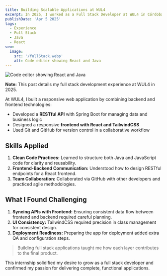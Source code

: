 ```yaml
---
title: Building Scalable Applications at WUL4
excerpt: In 2025, I worked as a Full Stack Developer at WUL4 in Córdoba, where I contributed to the development of a complete web application using modern technologies like Spring Boot, React, and TailwindCSS.
publishDate: 'Apr 5 2025'
tags:
  - Experience
  - Full Stack
  - Java
  - React
seo:
  image:
    src: '/fullStack.webp'
    alt: Code editor showing React and Java
---
```


![Code editor showing React and Java](/fullStack.webp)

**Note:** This post details my full stack development experience at WUL4 in 2025.

At WUL4, I built a responsive web application by combining backend and frontend technologies:

- Developed a **RESTful API** with Spring Boot for managing data and business logic
- Designed a responsive **frontend with React and TailwindCSS**
- Used Git and GitHub for version control in a collaborative workflow

## Skills Applied

1. **Clean Code Practices:** Learned to structure both Java and JavaScript code for clarity and reusability.
2. **Frontend-Backend Communication:** Understood how to design RESTful endpoints for a React frontend.
3. **Team Collaboration:** Collaborated via GitHub with other developers and practiced agile methodologies.

## What I Found Challenging

1. **Syncing APIs with Frontend:** Ensuring consistent data flow between frontend and backend required careful planning.
2. **UI Consistency:** TailwindCSS required precision in class management for consistent design.
3. **Deployment Readiness:** Preparing the app for deployment added extra QA and configuration steps.

> Building full stack applications taught me how each layer contributes to the final product.

This internship solidified my desire to grow as a full stack developer and confirmed my passion for delivering complete, functional applications.
